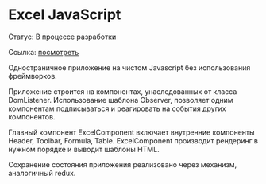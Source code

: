 # Excel JavaScript
Статус: В процессе разработки

Ссылка: [посмотреть](https://vakulovv.github.io/js-excel/) 

Одностраничное приложение на чистом Javascript без использования фреймворков.

Приложение строится на компонентах, унаследованных от класса DomListener.
Использование шаблона Observer, позволяет одним компонентам подписываться и реагировать на события других компонентов.

Главный компонент ExcelComponent включает внутренние компоненты Header, Toolbar, Formula, Table.
ExcelComponent производит рендеринг в нужном порядке и выводит шаблоны HTML.

Сохранение состояния приложения реализовано через механизм, аналогичный redux.





